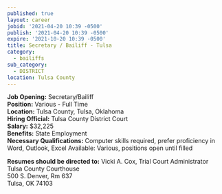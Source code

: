 ```yaml
---
published: true
layout: career
jobid: '2021-04-20 10:39 -0500'
publish: '2021-04-20 10:39 -0500'
expire: '2021-10-20 10:39 -0500'
title: Secretary / Bailiff - Tulsa
category:
  - bailiffs
sub_category:
  - DISTRICT
location: Tulsa County
---
```

**Job Opening:** Secretary/Bailiff  
**Position:** Various - Full Time  
**Location:** Tulsa County, Tulsa, Oklahoma  
**Hiring Official:** Tulsa County District Court  
**Salary:** $32,225  
**Benefits:** State Employment  
**Necessary Qualifications:** Computer skills required, prefer proficiency in Word, Outlook, Excel
Available: Various, positions open until filled

**Resumes should be directed to:** 
Vicki A. Cox, Trial Court Administrator  
Tulsa County Courthouse  
500 S. Denver, Rm 637  
Tulsa, OK 74103  
